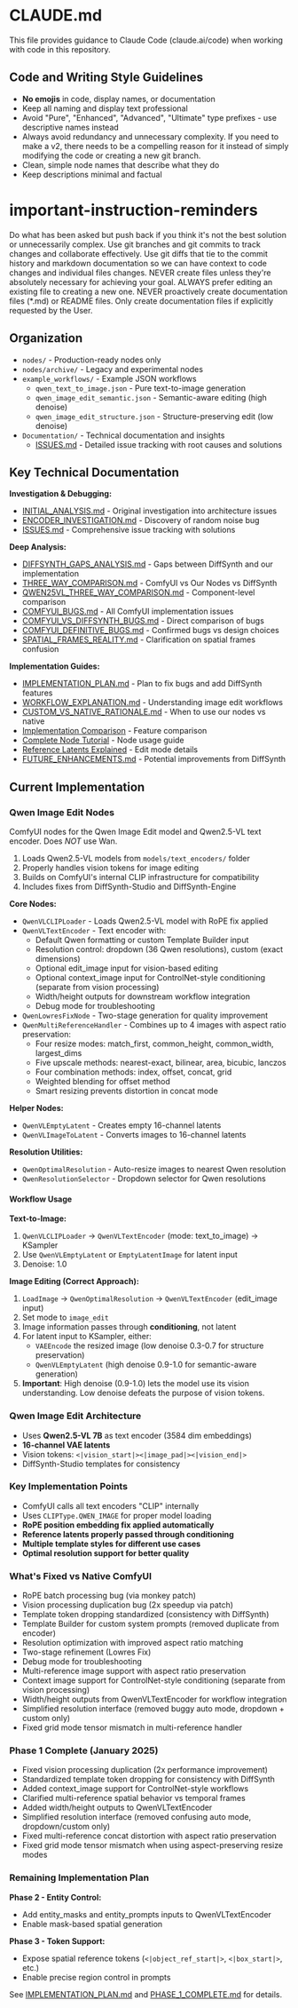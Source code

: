 # CLAUDE.md

This file provides guidance to Claude Code (claude.ai/code) when working with code in this repository.

## Code and Writing Style Guidelines

- **No emojis** in code, display names, or documentation
- Keep all naming and display text professional
- Avoid "Pure", "Enhanced", "Advanced", "Ultimate" type prefixes - use descriptive names instead
- Always avoid redundancy and unnecessary complexity. If you need to make a v2, there needs to be a compelling reason for it instead of simply modifying the code or creating a new git branch.
- Clean, simple node names that describe what they do
- Keep descriptions minimal and factual

# important-instruction-reminders
Do what has been asked but push back if you think it's not the best solution or unnecessarily complex.
Use git branches and git commits to track changes and collaborate effectively.
Use git diffs that tie to the commit history and markdown documentation so we can have context to code changes and individual files changes.
NEVER create files unless they're absolutely necessary for achieving your goal.
ALWAYS prefer editing an existing file to creating a new one.
NEVER proactively create documentation files (*.md) or README files. Only create documentation files if explicitly requested by the User.

## Organization

- `nodes/` - Production-ready nodes only
- `nodes/archive/` - Legacy and experimental nodes
- `example_workflows/` - Example JSON workflows
  - `qwen_text_to_image.json` - Pure text-to-image generation
  - `qwen_image_edit_semantic.json` - Semantic-aware editing (high denoise)
  - `qwen_image_edit_structure.json` - Structure-preserving edit (low denoise)
- `Documentation/` - Technical documentation and insights
  - [ISSUES.md](Documentation/ISSUES.md) - Detailed issue tracking with root causes and solutions

## Key Technical Documentation

**Investigation & Debugging:**
- [INITIAL_ANALYSIS.md](Documentation/INITIAL_ANALYSIS.md) - Original investigation into architecture issues
- [ENCODER_INVESTIGATION.md](Documentation/ENCODER_INVESTIGATION.md) - Discovery of random noise bug
- [ISSUES.md](Documentation/ISSUES.md) - Comprehensive issue tracking with solutions

**Deep Analysis:**
- [DIFFSYNTH_GAPS_ANALYSIS.md](Documentation/DIFFSYNTH_GAPS_ANALYSIS.md) - Gaps between DiffSynth and our implementation
- [THREE_WAY_COMPARISON.md](Documentation/THREE_WAY_COMPARISON.md) - ComfyUI vs Our Nodes vs DiffSynth
- [QWEN25VL_THREE_WAY_COMPARISON.md](Documentation/QWEN25VL_THREE_WAY_COMPARISON.md) - Component-level comparison
- [COMFYUI_BUGS.md](Documentation/COMFYUI_BUGS.md) - All ComfyUI implementation issues
- [COMFYUI_VS_DIFFSYNTH_BUGS.md](Documentation/COMFYUI_VS_DIFFSYNTH_BUGS.md) - Direct comparison of bugs
- [COMFYUI_DEFINITIVE_BUGS.md](Documentation/COMFYUI_DEFINITIVE_BUGS.md) - Confirmed bugs vs design choices
- [SPATIAL_FRAMES_REALITY.md](Documentation/SPATIAL_FRAMES_REALITY.md) - Clarification on spatial frames confusion

**Implementation Guides:**
- [IMPLEMENTATION_PLAN.md](Documentation/IMPLEMENTATION_PLAN.md) - Plan to fix bugs and add DiffSynth features
- [WORKFLOW_EXPLANATION.md](Documentation/WORKFLOW_EXPLANATION.md) - Understanding image edit workflows
- [CUSTOM_VS_NATIVE_RATIONALE.md](Documentation/CUSTOM_VS_NATIVE_RATIONALE.md) - When to use our nodes vs native
- [Implementation Comparison](Documentation/IMPLEMENTATION_COMPARISON.md) - Feature comparison
- [Complete Node Tutorial](Documentation/COMPLETE_NODE_TUTORIAL.md) - Node usage guide
- [Reference Latents Explained](Documentation/REFERENCE_LATENTS_EXPLAINED.md) - Edit mode details
- [FUTURE_ENHANCEMENTS.md](Documentation/FUTURE_ENHANCEMENTS.md) - Potential improvements from DiffSynth

## Current Implementation

### Qwen Image Edit Nodes
ComfyUI nodes for the Qwen Image Edit model and Qwen2.5-VL text encoder. Does *NOT* use Wan.
1. Loads Qwen2.5-VL models from `models/text_encoders/` folder
2. Properly handles vision tokens for image editing
3. Builds on ComfyUI's internal CLIP infrastructure for compatibility
4. Includes fixes from DiffSynth-Studio and DiffSynth-Engine

**Core Nodes:**
- `QwenVLCLIPLoader` - Loads Qwen2.5-VL model with RoPE fix applied
- `QwenVLTextEncoder` - Text encoder with:
  - Default Qwen formatting or custom Template Builder input
  - Resolution control: dropdown (36 Qwen resolutions), custom (exact dimensions)
  - Optional edit_image input for vision-based editing
  - Optional context_image input for ControlNet-style conditioning (separate from vision processing)
  - Width/height outputs for downstream workflow integration
  - Debug mode for troubleshooting
- `QwenLowresFixNode` - Two-stage generation for quality improvement
- `QwenMultiReferenceHandler` - Combines up to 4 images with aspect ratio preservation:
  - Four resize modes: match_first, common_height, common_width, largest_dims
  - Five upscale methods: nearest-exact, bilinear, area, bicubic, lanczos
  - Four combination methods: index, offset, concat, grid
  - Weighted blending for offset method
  - Smart resizing prevents distortion in concat mode

**Helper Nodes:**
- `QwenVLEmptyLatent` - Creates empty 16-channel latents
- `QwenVLImageToLatent` - Converts images to 16-channel latents

**Resolution Utilities:**
- `QwenOptimalResolution` - Auto-resize images to nearest Qwen resolution
- `QwenResolutionSelector` - Dropdown selector for Qwen resolutions

#### Workflow Usage

**Text-to-Image:**
1. `QwenVLCLIPLoader` → `QwenVLTextEncoder` (mode: text_to_image) → KSampler
2. Use `QwenVLEmptyLatent` or `EmptyLatentImage` for latent input
3. Denoise: 1.0

**Image Editing (Correct Approach):**
1. `LoadImage` → `QwenOptimalResolution` → `QwenVLTextEncoder` (edit_image input)
2. Set mode to `image_edit`
3. Image information passes through **conditioning**, not latent
4. For latent input to KSampler, either:
   - `VAEEncode` the resized image (low denoise 0.3-0.7 for structure preservation)
   - `QwenVLEmptyLatent` (high denoise 0.9-1.0 for semantic-aware generation)
5. **Important**: High denoise (0.9-1.0) lets the model use its vision understanding. Low denoise defeats the purpose of vision tokens.

### Qwen Image Edit Architecture
- Uses **Qwen2.5-VL 7B** as text encoder (3584 dim embeddings)
- **16-channel VAE latents**
- Vision tokens: `<|vision_start|><|image_pad|><|vision_end|>`
- DiffSynth-Studio templates for consistency

### Key Implementation Points
- ComfyUI calls all text encoders "CLIP" internally
- Uses `CLIPType.QWEN_IMAGE` for proper model loading
- **RoPE position embedding fix applied automatically**
- **Reference latents properly passed through conditioning**
- **Multiple template styles for different use cases**
- **Optimal resolution support for better quality**

### What's Fixed vs Native ComfyUI
- RoPE batch processing bug (via monkey patch)
- Vision processing duplication bug (2x speedup via patch)
- Template token dropping standardized (consistency with DiffSynth)
- Template Builder for custom system prompts (removed duplicate from encoder)
- Resolution optimization with improved aspect ratio matching
- Two-stage refinement (Lowres Fix)
- Debug mode for troubleshooting
- Multi-reference image support with aspect ratio preservation
- Context image support for ControlNet-style conditioning (separate from vision processing)
- Width/height outputs from QwenVLTextEncoder for workflow integration
- Simplified resolution interface (removed buggy auto mode, dropdown + custom only)
- Fixed grid mode tensor mismatch in multi-reference handler

### Phase 1 Complete (January 2025)
- Fixed vision processing duplication (2x performance improvement)
- Standardized template token dropping for consistency with DiffSynth
- Added context_image support for ControlNet-style workflows
- Clarified multi-reference spatial behavior vs temporal frames
- Added width/height outputs to QwenVLTextEncoder
- Simplified resolution interface (removed confusing auto mode, dropdown/custom only)
- Fixed multi-reference concat distortion with aspect ratio preservation
- Fixed grid mode tensor mismatch when using aspect-preserving resize modes

### Remaining Implementation Plan

**Phase 2 - Entity Control:**
- Add entity_masks and entity_prompts inputs to QwenVLTextEncoder
- Enable mask-based spatial generation

**Phase 3 - Token Support:**
- Expose spatial reference tokens (`<|object_ref_start|>`, `<|box_start|>`, etc.)
- Enable precise region control in prompts

See [IMPLEMENTATION_PLAN.md](Documentation/IMPLEMENTATION_PLAN.md) and [PHASE_1_COMPLETE.md](Documentation/PHASE_1_COMPLETE.md) for details.
